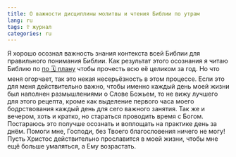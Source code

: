 ```yaml
---
title: О важности дисциплины молитвы и чтения Библии по утрам
lang: ru
tags: ☦ журнал
categories: ru
---
```


Я хорошо осознал важность знания контекста всей Библии для правильного понимания Библии. Как результат
этого осознания я читаю Библию по [по 🗓&nbsp;плану](https://novchurch.github.io/plan/) чтобы прочесть
всю её целиком за год. Но что меня огорчает, так это некая несерьёзность в этом процессе. Если это
для меня действительно важно, чтобы именно каждый день моей жизни был наполнен размышлениями о Слове
Божьем, то не вижу лучшего для этого рецепта, кроме как выделение первого часа моего бодрствования
каждый день для сего важного занятия. Так же и вечером, хоть и кратко, но стараться проводить время
с Богом. Постараюсь это получше осознать и воплощать на практике день за
днём. Помоги мне, Господи, без Твоего благословения ничего не могу! Пусть Христос действительно
прославится в моей жизни, чтобы мне ещё больше умаляться, а Ему возрастать.
